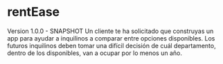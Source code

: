 # rentEase
Version 1.0.0 - SNAPSHOT
Un cliente te ha solicitado que construyas un app para ayudar a inquilinos a comparar entre opciones disponibles. Los futuros inquilinos deben tomar una difícil decisión de cuál departamento, dentro de los disponibles, van a ocupar por lo menos un año.

